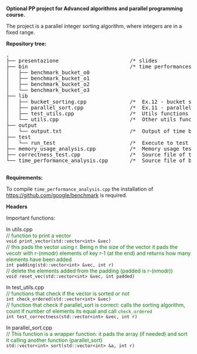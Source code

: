 <b>Optional PP project for Advanced algorithms and parallel programming course.</b>

The project is a parallel integer sorting algorithm, where integers are in a fixed range. 

<b>Repository tree:</b><br/>

<pre>
.
├── presentazione                       /* slides                       */
├── bin                                 /* time performances binaries   */
│   ├── benchmark_bucket_o0
│   ├── benchmark_bucket_o1
│   ├── benchmark_bucket_o2
│   └── benchmark_bucket_o3
├── lib
│   ├── bucket_sorting.cpp              /*  Ex.12 - bucket serial sorting algorithm */
│   ├── parallel_sort.cpp               /*  Ex.11 - parallel sorting optimized with Ex. 12 */
│   ├── test_utils.cpp                  /*  Utils functions for testing correctness *
│   └── utils.cpp                       /*  Other utils functions */
├── output
│   └── output.txt                      /*  Output of time benchmarks */
├── test
│   └── run_test                        /*  Execute to test correctness of the algorithm */
├── memory_usage_analysis.cpp           /*  Memory usage test source file - need to be compiled modifying instance size and using valgrind*/
├── correctness_test.cpp                /*  Source file of test/run_test */
└── time_performance_analysis.cpp       /*  Source file of bin/benchmark_bucket_oX */
 
</pre>

<b>
Requirements:
</b>

To compile `time_performance_analysis.cpp` the installation of https://github.com/google/benchmark is required. 

<b>Headers</b>

Important functions:

In utils.cpp 
<br>
<span style="color:green">
// function to print a vector 
</span></br>
`void print_vector(std::vector<int> &vec)`<br>
<span style="color:green">
// this pads the vector using r. Being n the size of the vector it pads the vecotr with r-(nmodr) elements of key r-1 (at the end) and returns how many elements have been added 
</span></br>
`int padding(std::vector<int> &vec, int r)`<br>
<span style="color:green">
// delete the elements added from the padding (padded is r-(nmodr))
</span></br>
`void reset_vec(std::vector<int> &vec, int padded)`

In test_utils.cpp
<br>
<span style="color:green">
// functions that check if the vector is sorted or not
</span></br>
`int check_ordered(std::vector<int> &vec)`
<br>
<span style="color:green">
// function that check if parallel_sort is correct: calls the sorting algorithm, count if number of elements its equal and call `check_ordered`
</span></br>
`int test_correctness(std::vector<int> &vec, int r)`
<br>

In parallel_sort.cpp <br>
<span style="color:green">
// This function is a wrapper function: it pads the array (if needed) and sort it calling another function (parallel_sort)
</span></br>
`std::vector<int> sort(std::vector<int> &a, int r)`
